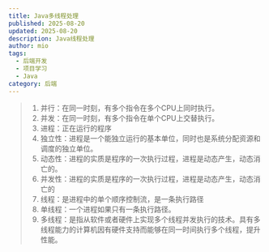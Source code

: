 ```yaml
---
title: Java多线程处理
published: 2025-08-20
updated: 2025-08-20
description: Java线程处理
author: mio
tags:
  - 后端开发
  - 项目学习
  - Java
category: 后端
---
```


> 1. 并行：在同一时刻，有多个指令在多个CPU上同时执行。
> 2. 并发：在同一时刻，有多个指令在单个CPU上交替执行。
> 3. 进程：正在运行的程序
> 	1. 独立性：进程是一个能独立运行的基本单位，同时也是系统分配资源和调度的独立单位。
> 	2. 动态性：进程的实质是程序的一次执行过程，进程是动态产生，动态消亡的。
> 	3. 并发性：进程的实质是程序的一次执行过程，进程是动态产生，动态消亡的
> 4. 线程：是进程中的单个顺序控制流，是一条执行路径
> 	1. 单线程：一个进程如果只有一条执行路径。
> 	2. 多线程：是指从软件或者硬件上实现多个线程并发执行的技术。具有多线程能力的计算机因有硬件支持而能够在同一时间执行多个线程，提升性能。



